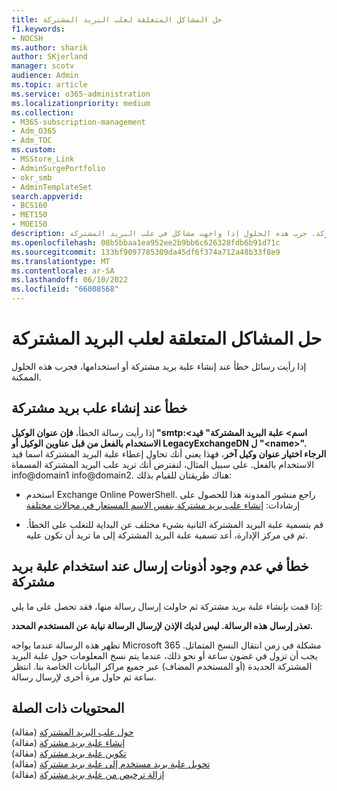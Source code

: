 ```yaml
---
title: حل المشاكل المتعلقة لعلب البريد المشتركة
f1.keywords:
- NOCSH
ms.author: sharik
author: SKjerland
manager: scotv
audience: Admin
ms.topic: article
ms.service: o365-administration
ms.localizationpriority: medium
ms.collection:
- M365-subscription-management
- Adm_O365
- Adm_TOC
ms.custom:
- MSStore_Link
- AdminSurgePortfolio
- okr_smb
- AdminTemplateSet
search.appverid:
- BCS160
- MET150
- MOE150
description: قد تحصل على أخطاء عند إعداد علب البريد المشتركة. جرب هذه الحلول إذا واجهت مشاكل في علب البريد المشتركة.
ms.openlocfilehash: 08b5bbaa1ea952ee2b9bb6c626328fdb6b91d71c
ms.sourcegitcommit: 133bf9097785309da45df6f374a712a48b33f8e9
ms.translationtype: MT
ms.contentlocale: ar-SA
ms.lasthandoff: 06/10/2022
ms.locfileid: "66008568"
---
```

# <a name="resolve-issues-with-shared-mailboxes"></a>حل المشاكل المتعلقة لعلب البريد المشتركة

إذا رأيت رسائل خطأ عند إنشاء علبة بريد مشتركة أو استخدامها، فجرب هذه الحلول الممكنة. 

## <a name="error-when-creating-shared-mailboxes"></a>خطأ عند إنشاء علب بريد مشتركة

إذا رأيت رسالة الخطأ، **فإن عنوان الوكيل "smtp:<اسم\> علبة البريد المشتركة" قيد الاستخدام بالفعل من قبل عناوين الوكيل أو LegacyExchangeDN ل "\<name>". الرجاء اختيار عنوان وكيل آخر**، فهذا يعني أنك تحاول إعطاء علبة البريد المشتركة اسما قيد الاستخدام بالفعل. على سبيل المثال، لنفترض أنك تريد علب البريد المشتركة المسماة info@domain1 info@domain2. هناك طريقتان للقيام بذلك:

- استخدم Exchange Online PowerShell. راجع منشور المدونة هذا للحصول على إرشادات: [إنشاء علب بريد مشتركة بنفس الاسم المستعار في مجالات مختلفة](https://www.cogmotive.com/blog/office-365-tips/create-shared-mailboxes-with-same-alias-at-different-domains-in-office-365)

- قم بتسمية علبة البريد المشتركة الثانية بشيء مختلف عن البداية للتغلب على الخطأ. ثم في مركز الإدارة، أعد تسمية علبة البريد المشتركة إلى ما تريد أن تكون عليه.

## <a name="error-about-not-having-send-permissions-when-using-a-shared-mailbox"></a>خطأ في عدم وجود أذونات إرسال عند استخدام علبة بريد مشتركة

إذا قمت بإنشاء علبة بريد مشتركة ثم حاولت إرسال رسالة منها، فقد تحصل على ما يلي:

**تعذر إرسال هذه الرسالة. ليس لديك الإذن لإرسال الرسالة نيابة عن المستخدم المحدد.**

تظهر هذه الرسالة عندما يواجه Microsoft 365 مشكلة في زمن انتقال النسخ المتماثل. يجب أن تزول في غضون ساعة أو نحو ذلك، عندما يتم نسخ المعلومات حول علبة البريد المشتركة الجديدة (أو المستخدم المضاف) عبر جميع مراكز البيانات الخاصة بنا. انتظر ساعة ثم حاول مرة أخرى لإرسال رسالة.

## <a name="related-content"></a>المحتويات ذات الصلة

[حول علب البريد المشتركة](about-shared-mailboxes.md) (مقالة)\
[إنشاء علبة بريد مشتركة](create-a-shared-mailbox.md) (مقالة)\
[تكوين علبة بريد مشتركة](configure-a-shared-mailbox.md) (مقالة)\
[تحويل علبة بريد مستخدم إلى علبة بريد مشتركة](convert-user-mailbox-to-shared-mailbox.md) (مقالة)\
[إزالة ترخيص من علبة بريد مشتركة](remove-license-from-shared-mailbox.md) (مقالة)
